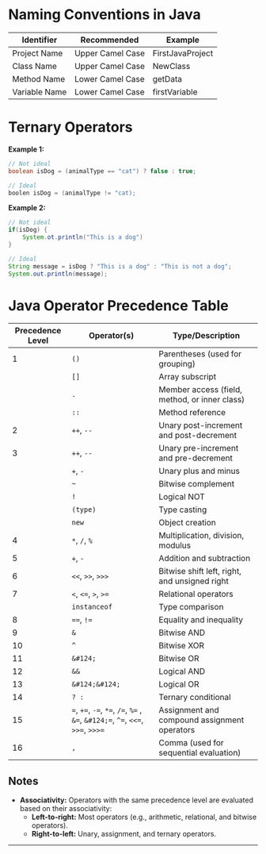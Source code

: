 # Naming Conventions in Java

| Identifier    | Recommended      | Example          |
|---------------|------------------|------------------|
| Project Name  | Upper Camel Case | FirstJavaProject |
| Class Name    | Upper Camel Case | NewClass         |
| Method Name   | Lower Camel Case | getData          |
| Variable Name | Lower Camel Case | firstVariable    |

# Ternary Operators
**Example 1:**
```java
// Not ideal
boolean isDog = (animalType == "cat") ? false : true;

// Ideal
boolen isDog = (animalType != "cat);
```
**Example 2:**
```java
// Not ideal
if(isDog) {
	System.ot.println("This is a dog")
}

// Ideal
String message = isDog ? "This is a dog" : "This is not a dog";
System.out.println(message);
```

# Java Operator Precedence Table

| Precedence Level | Operator(s)               | Type/Description                                    |
|-------------------|---------------------------|----------------------------------------------------|
| 1                 | `()`                     | Parentheses (used for grouping)                   |
|                   | `[]`                     | Array subscript                                   |
|                   | `.`                      | Member access (field, method, or inner class)     |
|                   | `::`                     | Method reference                                  |
| 2                 | `++`, `--`               | Unary post-increment and post-decrement           |
| 3                 | `++`, `--`               | Unary pre-increment and pre-decrement             |
|                   | `+`, `-`                 | Unary plus and minus                              |
|                   | `~`                      | Bitwise complement                                |
|                   | `!`                      | Logical NOT                                       |
|                   | `(type)`                 | Type casting                                      |
|                   | `new`                    | Object creation                                   |
| 4                 | `*`, `/`, `%`            | Multiplication, division, modulus                |
| 5                 | `+`, `-`                 | Addition and subtraction                          |
| 6                 | `<<`, `>>`, `>>>`        | Bitwise shift left, right, and unsigned right     |
| 7                 | `<`, `<=`, `>`, `>=`     | Relational operators                              |
|                   | `instanceof`             | Type comparison                                   |
| 8                 | `==`, `!=`               | Equality and inequality                           |
| 9                 | `&`                      | Bitwise AND                                       |
| 10                | `^`                      | Bitwise XOR                                       |
| 11                | `&#124;`                 | Bitwise OR                                        |
| 12                | `&&`                     | Logical AND                                       |
| 13                | `&#124;&#124;`           | Logical OR                                        |
| 14                | `? :`                    | Ternary conditional                               |
| 15                | `=`, `+=`, `-=`, `*=`, `/=`, `%=` , `&=`, `&#124;=`, `^=`, `<<=`, `>>=`, `>>>=` | Assignment and compound assignment operators |
| 16                | `,`                      | Comma (used for sequential evaluation)            |

## Notes
- **Associativity:** Operators with the same precedence level are evaluated based on their associativity:
    - **Left-to-right:** Most operators (e.g., arithmetic, relational, and bitwise operators).
    - **Right-to-left:** Unary, assignment, and ternary operators.

---

